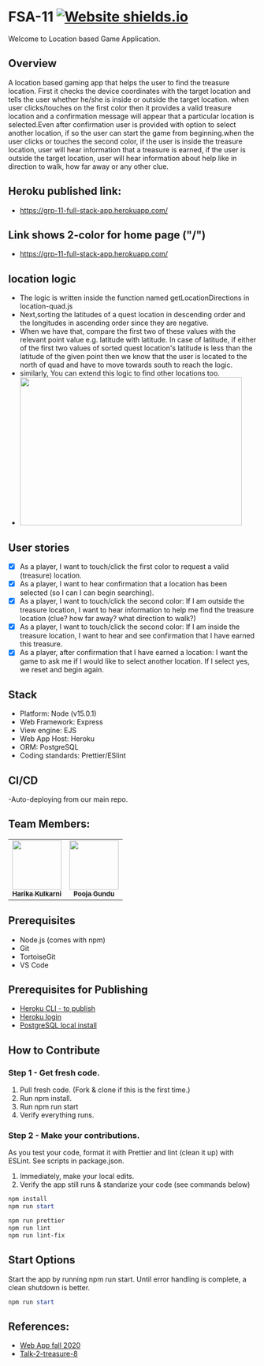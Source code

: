 # FSA-11 [![Website shields.io](https://img.shields.io/website-up-down-green-red/http/shields.io.svg)](https://grp-11-full-stack-app.herokuapp.com/)

Welcome to Location based Game Application.

## Overview

A location based gaming app that helps the user to find the treasure location. First it checks the device coordinates with the target location and tells the user whether he/she is inside or outside the target location. when user clicks/touches on the first color then it provides a valid treasure location and a confirmation message will appear that a particular location is selected.Even after confirmation user is provided with option to select another location, if so the user can start the game from beginning.when the user clicks or touches the second color, if the user is inside the treasure location, user will hear information that a treasure is earned, if the user is outside the target location, user will hear information about help like in direction to walk, how far away or any other clue.


## Heroku published link:

- https://grp-11-full-stack-app.herokuapp.com/

## Link shows 2-color for home page ("/")

- https://grp-11-full-stack-app.herokuapp.com/

## location logic
- The logic is written inside the function named getLocationDirections in location-quad.js
- Next,sorting the latitudes of a quest location in descending order and the longitudes in ascending order since they are negative. 
- When we have that, compare the first two of these values with the relevant point value e.g. latitude with latitude. In case of latitude, if either of the first two values of sorted quest location's latitude is less than the latitude of the given point then we know that the user is located to the north of quad and have to move towards south to reach the logic. 
- similarly, You can extend this logic to find other locations too.
- <img src = "https://github.com/KHARIKA17/Group-11-Full-stack-app/blob/main/public/images/logicpic.jpg" width= "450" height="300" />

## User stories

- [X] As a player, I want to touch/click the first color to request a valid (treasure) location.
- [X] As a player, I want to hear confirmation that a location has been selected (so I can I can begin searching).
- [X] As a player, I want to touch/click the second color: If I am outside the treasure location, I want to hear information to help me find the treasure location (clue? how far away? what direction to walk?)
- [X] As a player, I want to touch/click the second color: If I am inside the treasure location, I want to hear and see confirmation that I have earned this treasure.
- [X] As a player, after confirmation that I have earned a location: I want the game to ask me if I would like to select another location. If I select yes, we reset and begin again.

## Stack

- Platform: Node (v15.0.1)
- Web Framework: Express
- View engine: EJS
- Web App Host: Heroku
- ORM: PostgreSQL
- Coding standards: Prettier/ESlint

## CI/CD

-Auto-deploying from our main repo.

## Team Members:

<table>
  <tr>
   <td align="center"><a href="https://github.com/KHARIKA17"><img src="https://avatars.githubusercontent.com/u/60010885?s=460&u=24c5428d5a37b37a3efd752d271740b402177734&v=4" width="100px;" alt=""/><br /><sub><b>Harika Kulkarni</b></sub></a><br /></td>
  
  <td align="center"><a href="https://github.com/GUNDUPOOJA"><img src="https://avatars.githubusercontent.com/u/60015515?s=460&u=a691ffb3d3f0d5b6668835340aa29ca8599d7667&v=4" width="100px;" alt=""/><br /><sub><b>Pooja Gundu</b></sub></a><br /></td>
</tr>
</table>

## Prerequisites

- Node.js (comes with npm)
- Git
- TortoiseGit
- VS Code

## Prerequisites for Publishing

- [Heroku CLI - to publish](https://devcenter.heroku.com/articles/getting-started-with-nodejs#set-up)
- [Heroku login](https://id.heroku.com/login)
- [PostgreSQL local install](https://www.enterprisedb.com/downloads/postgres-postgresql-downloads)

## How to Contribute

### Step 1 - Get fresh code.

1. Pull fresh code. (Fork & clone if this is the first time.)
1. Run npm install.
1. Run npm run start
1. Verify everything runs.

### Step 2 - Make your contributions.

As you test your code, format it with Prettier and
lint (clean it up) with ESLint.
See scripts in package.json.

1. Immediately, make your local edits.
1. Verify the app still runs & standarize your code (see commands below)

```PowerShell
npm install
npm run start

npm run prettier
npm run lint
npm run lint-fix
```

## Start Options

Start the app by running npm run start.
Until error handling is complete, a clean shutdown is better.

```PowerShell
npm run start
```

## References:

- [Web App fall 2020](https://github.com/denisecase/web-app-2020-fall)
- [Talk-2-treasure-8](https://github.com/sumana-reddy/talk-2-treasure-8)
